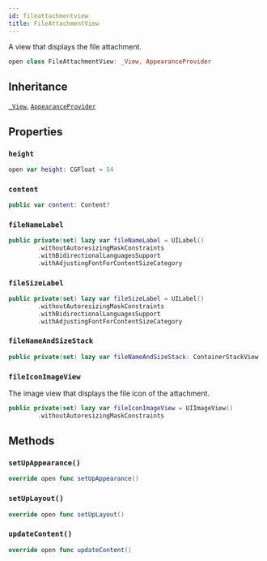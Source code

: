 ```yaml
---
id: fileattachmentview 
title: FileAttachmentView
--- 
```


A view that displays the file attachment.

``` swift
open class FileAttachmentView: _View, AppearanceProvider 
```

## Inheritance

[`_View`](../../_View), [`AppearanceProvider`](../../../Utils/AppearanceProvider)

## Properties

### `height`

``` swift
open var height: CGFloat = 54
```

### `content`

``` swift
public var content: Content? 
```

### `fileNameLabel`

``` swift
public private(set) lazy var fileNameLabel = UILabel()
        .withoutAutoresizingMaskConstraints
        .withBidirectionalLanguagesSupport
        .withAdjustingFontForContentSizeCategory
```

### `fileSizeLabel`

``` swift
public private(set) lazy var fileSizeLabel = UILabel()
        .withoutAutoresizingMaskConstraints
        .withBidirectionalLanguagesSupport
        .withAdjustingFontForContentSizeCategory
```

### `fileNameAndSizeStack`

``` swift
public private(set) lazy var fileNameAndSizeStack: ContainerStackView 
```

### `fileIconImageView`

The image view that displays the file icon of the attachment.

``` swift
public private(set) lazy var fileIconImageView = UIImageView()
        .withoutAutoresizingMaskConstraints
```

## Methods

### `setUpAppearance()`

``` swift
override open func setUpAppearance() 
```

### `setUpLayout()`

``` swift
override open func setUpLayout() 
```

### `updateContent()`

``` swift
override open func updateContent() 
```
